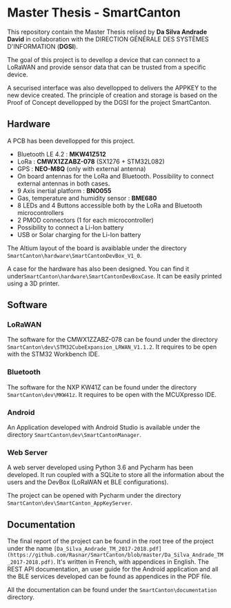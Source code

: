 # Master Thesis - SmartCanton

This repository contain the Master Thesis relised by **Da Silva Andrade David** in collaboration with the DIRECTION GÉNÉRALE DES SYSTÈMES D'INFORMATION (**DGSI**).

The goal of this project is to devellop a device that can connect to a LoRaWAN and provide sensor data that can be trusted from a specific device.

A securised interface was also devellopped to delivers the APPKEY to the new device created. The principle of creation and storage is based on the Proof of Concept devellopped by the DGSI for the project SmartCanton.

## Hardware

A PCB has been devellopped for this project. 

- Bluetooth LE 4.2 : **MKW41Z512**
- LoRa : **CMWX1ZZABZ-078** (SX1276 + STM32L082)
- GPS : **NEO-M8Q** (only with external antenna)
- On board antennas for the LoRa and Bluetooth. Possibility to connect external antennas in both cases.
- 9 Axis inertial platform : **BNO055**
- Gas, temperature and humidity sensor : **BME680**
- 8 LEDs and 4 Buttons accessible both by the LoRa and Bluetooth microcontrollers
- 2 PMOD connectors (1 for each microcontroller)
- Possibility to connect a Li-Ion battery
- USB or Solar charging for the Li-Ion battery



The Altium layout of the board is avaiblable under the directory `SmartCanton\hardware\SmartCantonDevBox_V1_0`.

A case for the hardware has also been designed. You can find it under`SmartCanton\hardware\SmartCantonDevBoxCase`. It can be easily printed using a 3D printer.



## Software

### LoRaWAN

The software for the CMWX1ZZABZ-078 can be found under the directory `SmartCanton\dev\STM32CubeExpansion_LRWAN_V1.1.2`. It requires to be open with the STM32 Workbench IDE.

### Bluetooth

The software for the NXP KW41Z can be found under the directory `SmartCanton\dev\MKW41z`. It requires to be open with the MCUXpresso IDE.

### Android

An Application developed with Android Studio is available under the directory `SmartCanton\dev\SmartCantonManager`.

### Web Server

A web server developed using Python 3.6 and Pycharm has been developed. It run coupled with a SQLite to store all the information about the users and the DevBox (LoRaWAN et BLE configurations).

The project can be opened with Pycharm under the directory `SmartCanton\dev\SmartCanton_AppKeyServer`.

## Documentation

The final report of the project can be found in the root tree of the project under the name `[Da_Silva_Andrade_TM_2017-2018.pdf](https://github.com/Rasnar/SmartCanton/blob/master/Da_Silva_Andrade_TM_2017-2018.pdf)`. It's written in French, with appendices in English. The REST API documentation, an user guide for the Android application and all the BLE services developed can be found as appendices in the PDF file.

All the documentation can be found under the `SmartCanton\documentation` directory.







